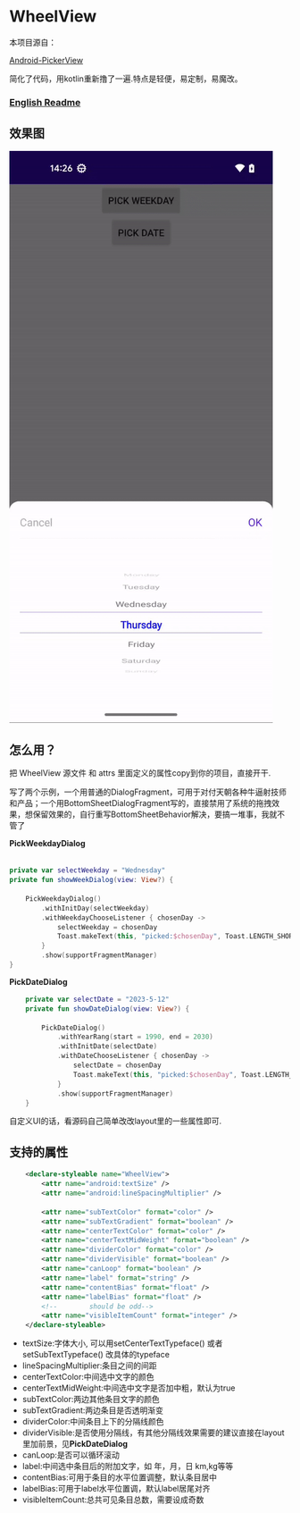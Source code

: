 # WheelView

本项目源自：

[Android-PickerView](https://github.com/Bigkoo/Android-PickerView)


简化了代码，用kotlin重新撸了一遍.特点是轻便，易定制，易魔改。

### [English Readme](https://github.com/jiangnan44/WheelView#readme)

## 效果图

<img src="preview.gif" alt="Screenshot">


## 怎么用？

把 WheelView 源文件 和 attrs 里面定义的属性copy到你的项目，直接开干.

写了两个示例，一个用普通的DialogFragment，可用于对付天朝各种牛逼射技师和产品；一个用BottomSheetDialogFragment写的，直接禁用了系统的拖拽效果，想保留效果的，自行重写BottomSheetBehavior解决，要搞一堆事，我就不管了

**PickWeekdayDialog**

```kotlin

private var selectWeekday = "Wednesday"
private fun showWeekDialog(view: View?) {

    PickWeekdayDialog()
        .withInitDay(selectWeekday)
        .withWeekdayChooseListener { chosenDay ->
            selectWeekday = chosenDay
            Toast.makeText(this, "picked:$chosenDay", Toast.LENGTH_SHORT).show()
        }
        .show(supportFragmentManager)
}
```

**PickDateDialog** 
```kotlin
    private var selectDate = "2023-5-12"
    private fun showDateDialog(view: View?) {

        PickDateDialog()
            .withYearRang(start = 1990, end = 2030)
            .withInitDate(selectDate)
            .withDateChooseListener { chosenDay ->
                selectDate = chosenDay
                Toast.makeText(this, "picked:$chosenDay", Toast.LENGTH_SHORT).show()
            }
            .show(supportFragmentManager)
    }
```

自定义UI的话，看源码自己简单改改layout里的一些属性即可.


## 支持的属性

```xml
    <declare-styleable name="WheelView">
        <attr name="android:textSize" />
        <attr name="android:lineSpacingMultiplier" />

        <attr name="subTextColor" format="color" />
        <attr name="subTextGradient" format="boolean" />
        <attr name="centerTextColor" format="color" />
        <attr name="centerTextMidWeight" format="boolean" />
        <attr name="dividerColor" format="color" />
        <attr name="dividerVisible" format="boolean" />
        <attr name="canLoop" format="boolean" />
        <attr name="label" format="string" />
        <attr name="contentBias" format="float" />
        <attr name="labelBias" format="float" />
        <!--        should be odd-->
        <attr name="visibleItemCount" format="integer" />
    </declare-styleable>
```

*   textSize:字体大小, 可以用setCenterTextTypeface() 或者 setSubTextTypeface() 改具体的typeface
*   lineSpacingMultiplier:条目之间的间距
*   centerTextColor:中间选中文字的颜色
*   centerTextMidWeight:中间选中文字是否加中粗，默认为true
*   subTextColor:两边其他条目文字的颜色
*   subTextGradient:两边条目是否透明渐变
*   dividerColor:中间条目上下的分隔线颜色
*   dividerVisible:是否使用分隔线，有其他分隔线效果需要的建议直接在layout里加前景，见**PickDateDialog**
*   canLoop:是否可以循环滚动
*   label:中间选中条目后的附加文字，如 年，月，日 km,kg等等
*   contentBias:可用于条目的水平位置调整，默认条目居中
*   labelBias:可用于label水平位置调，默认label居尾对齐
*   visibleItemCount:总共可见条目总数，需要设成奇数


